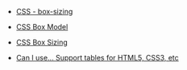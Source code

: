 - [CSS - box-sizing](http://learnlayout.com/box-sizing.html)

- [CSS Box Model](https://www.w3schools.com/css/css_boxmodel.asp)

- [CSS Box Sizing](https://www.w3schools.com/css/css3_box-sizing.asp)

- [Can I use... Support tables for HTML5, CSS3, etc](https://caniuse.com/#search=box-sizing)

